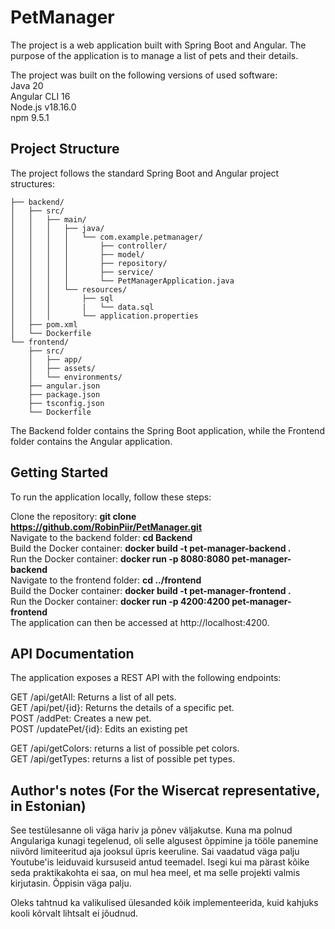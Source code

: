 # PetManager
The project is a web application built with Spring Boot and Angular. The purpose of the application is to manage a list of pets and their details.

The project was built on the following versions of used software: \
Java 20 \
Angular CLI 16 \
Node.js v18.16.0 \
npm 9.5.1

## Project Structure
The project follows the standard Spring Boot and Angular project structures:

```
├── backend/
│   ├── src/
│   │   ├── main/
│   │   │   ├── java/
│   │   │   │   └── com.example.petmanager/
│   │   │   │       ├── controller/
│   │   │   │       ├── model/
│   │   │   │       ├── repository/
│   │   │   │       ├── service/
│   │   │   │       └── PetManagerApplication.java
│   │   │   └── resources/
│   │   │       ├── sql
│   │   │       |   └── data.sql
│   │   │       └── application.properties
│   ├── pom.xml
│   └── Dockerfile
└── frontend/
    ├── src/
    │   ├── app/
    │   ├── assets/
    │   └── environments/
    ├── angular.json
    ├── package.json
    ├── tsconfig.json
    └── Dockerfile
```

The Backend folder contains the Spring Boot application, while the Frontend folder contains the Angular application. 

## Getting Started 
To run the application locally, follow these steps: 

Clone the repository: **git clone https://github.com/RobinPiir/PetManager.git** \
Navigate to the backend folder: **cd Backend** \
Build the Docker container: **docker build -t pet-manager-backend .** \
Run the Docker container: **docker run -p 8080:8080 pet-manager-backend** \
Navigate to the frontend folder: **cd ../frontend** \
Build the Docker container: **docker build -t pet-manager-frontend .** \
Run the Docker container: **docker run -p 4200:4200 pet-manager-frontend** \
The application can then be accessed at http://localhost:4200.

## API Documentation 
The application exposes a REST API with the following endpoints:

GET /api/getAll: Returns a list of all pets. \
GET /api/pet/{id}: Returns the details of a specific pet. \
POST /addPet: Creates a new pet. \
POST /updatePet/{id}: Edits an existing pet 

GET /api/getColors: returns a list of possible pet colors. \
GET /api/getTypes: returns a list of possible pet types. 

## Author's notes (For the Wisercat representative, in Estonian)
See testülesanne oli väga hariv ja põnev väljakutse. Kuna ma polnud Angulariga kunagi tegelenud, oli selle algusest õppimine ja tööle panemine niivõrd limiteeritud aja jooksul üpris keeruline. Sai vaadatud väga palju Youtube'is leiduvaid kursuseid antud teemadel. Isegi kui ma pärast kõike seda praktikakohta ei saa, on mul hea meel, et ma selle projekti valmis kirjutasin. Õppisin väga palju.

Oleks tahtnud ka valikulised ülesanded kõik implementeerida, kuid kahjuks kooli kõrvalt lihtsalt ei jõudnud.
